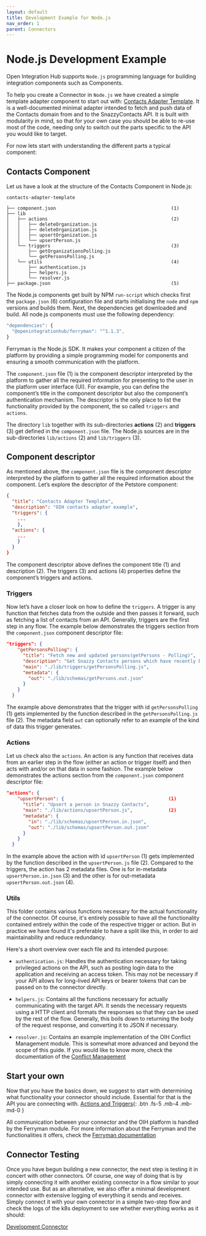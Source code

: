 ```yaml
---
layout: default
title: Development Example for Node.js
nav_order: 1
parent: Connectors
---
```



# Node.js Development Example

Open Integration Hub supports `Node.js` programming language for building integration components such as Components.

To help you create a Connector in `Node.js` we have created a simple template adapter component to start out with: [Contacts Adapter Template](https://github.com/openintegrationhub/contacts-adapter-template). It is a well-documented minimal adapter intended to fetch and push data of the Contacts domain from and to the SnazzyContacts API. It is built with modularity in mind, so that for your own case you should be able to re-use most of the code, needing only to switch out the parts specific to the API you would like to target.

For now lets start with understanding the different parts a typical component:

## Contacts Component

Let us have a look at the structure of the Contacts Component in Node.js:

```
contacts-adapter-template

├── component.json                                          (1)
├── lib
│   ├── actions                                             (2)
│   │   ├── deleteOrganization.js
│   │   ├── deleteOrganization.js
│   │   ├── upsertOrganization.js
│   │   └── upsertPerson.js
│   └── triggers                                            (3)
│       ├── getOrganizationsPolling.js
│       └── getPersonsPolling.js
│   └── utils                                               (4)
│       ├── authentication.js
│       ├── helpers.js
│       └── resolver.js
├── package.json                                            (5)
```

The Node.js components get built by NPM `run-script` which checks first the `package.json` (6) configuration file and starts initialising the `node` and `npm` versions and builds them. Next, the dependencies get downloaded and build. All node.js components must use the following dependency:

```javascript
"dependencies": {
  "@openintegrationhub/ferryman": "^1.1.3",
}
```

Ferryman is the Node.js SDK. It makes your component a citizen of the platform by providing a simple programming model for components and ensuring a smooth communication with the platform.

The `component.json` file (1) is the component descriptor interpreted by the platform to gather all the required information for presenting to the user in the platform user interface (UI). For example, you can define the component’s title in the component descriptor but also the component’s authentication mechanism. The descriptor is the only place to list the functionality provided by the component, the so called `triggers` and `actions`.

The directory `lib` together with its sub-directories **actions** (2) and **triggers** (3) get defined in the `component.json` file. The Node.js sources are in the sub-directories `lib/actions` (2) and `lib/triggers` (3).


## Component descriptor

As mentioned above, the `component.json` file is the component descriptor interpreted by the platform to gather all the required information about the component. Let’s explore the descriptor of the Petstore component:

```json
{
  "title": "Contacts Adapter Template",                                       (1)
  "description": "OIH contacts adapter example",                              (2)
  "triggers": {                                                               (3)
    ...
    },
  "actions": {                                                                (4)
    ...
    }
  }
}
```
The component descriptor above defines the component title (1) and description (2). The triggers (3) and actions (4) properties define the component’s triggers and actions.

### Triggers

Now let’s have a closer look on how to define the `triggers`. A trigger is any function that fetches data from the outside and then passes it forward, such as fetching a list of contacts from an API. Generally, triggers are the first step in any flow. The example below demonstrates the triggers section from the `component.json` component descriptor file:

```json
"triggers": {
    "getPersonsPolling": {                                                                        (1)
      "title": "Fetch new and updated persons(getPersons - Polling)",
      "description": "Get Snazzy Contacts persons which have recently been modified or created",
      "main": "./lib/triggers/getPersonsPolling.js",                                              (2)
      "metadata": {
        "out": "./lib/schemas/getPersons.out.json"                                                (3)
      }
    }
  }
```

The example above demonstrates that the trigger with id `getPersonsPolling` (1) gets implemented by the function described in the  `getPersonsPolling.js` file (2). The metadata field `out` can optionally refer to an example of the kind of data this trigger generates.

### Actions

Let us check also the `actions`. An action is any function that receives data from an earlier step in the flow (either an action or trigger itself) and then acts with and/or on that data in some fashion. The example below demonstrates the actions section from the `component.json` component descriptor file:

```json
"actions": {
    "upsertPerson": {                                      (1)
      "title": "Upsert a person in Snazzy Contacts",
      "main": "./lib/actions/upsertPerson.js",             (2)
      "metadata": {
        "in": "./lib/schemas/upsertPerson.in.json",
        "out": "./lib/schemas/upsertPerson.out.json"
      }
    }
  }
```

In the example above the action with id `upsertPerson` (1) gets implemented by the function described in the `upsertPerson.js` file (2). Compared to the triggers, the action has 2 metadata files. One is for in-metadata `upsertPerson.in.json` (3) and the other is for out-metadata `upsertPerson.out.json` (4).

### Utils

This folder contains various functions necessary for the actual functionality of the connector. Of course, it's entirely possible to have all the functionality contained entirely within the code of the respective trigger or action. But in practice we have found it's preferable to have a split like this, in order to aid maintainability and reduce redundancy.

Here's a short overview over each file and its intended purpose:

- `authentication.js`: Handles the authentication necessary for taking privileged actions on the API, such as posting login data to the application and receiving an access token. This may not be necessary if your API allows for long-lived API keys or bearer tokens that can be passed on to the connector directly.

- `helpers.js`: Contains all the functions necessary for actually communicating with the target API. It sends the necessary requests using a HTTP client and formats the responses so that they can be used by the rest of the flow. Generally, this boils down to returning the body of the request response, and converting it to JSON if necessary.

- `resolver.js`: Contains an example implementation of the OIH Conflict Management module. This is somewhat more advanced and beyond the scope of this guide. If you would like to know more, check the documentation of the [Conflict Management](https://openintegrationhub.github.io/docs/Services/ConflictManagement.html)


## Start your own
Now that you have the basics down, we suggest to start with determining what functionality your connector should include. Essential for that is the API you are connecting with.
[Actions and Triggers](https://openintegrationhub.github.io//docs/Connectors/ActionsAndTriggers.html){: .btn .fs-5 .mb-4 .mb-md-0 }

All communication between your connector and the OIH platform is handled by the Ferryman module. For more information about the Ferryman and the functionalities it offers, check the [Ferryman documentation](https://github.com/openintegrationhub/openintegrationhub/tree/master/lib/ferryman)

## Connector Testing

Once you have begun building a new connector, the next step is testing it in concert with other connectors. Of course, one way of doing that is by simply connecting it with another existing connector in a flow similar to your intended use. But as an alternative, we also offer a minimal development connector with extensive logging of everything it sends and receives. Simply connect it with your own connector in a simple two-step flow and check the logs of the k8s deployment to see whether everything works as it should:

[Development Connector](https://github.com/openintegrationhub/development-connector)
